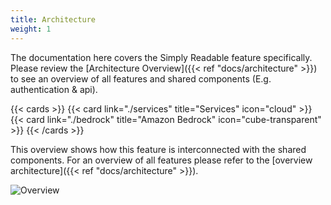 ```yaml
---
title: Architecture
weight: 1
---
```


<!--
Copyright Amazon.com, Inc. or its affiliates. All Rights Reserved.
SPDX-License-Identifier: MIT-0
-->

The documentation here covers the Simply Readable feature specifically. Please review the [Architecture Overview]({{< ref "docs/architecture" >}}) to see an overview of all features and shared components (E.g. authentication & api).

{{< cards >}}
  {{< card link="./services" title="Services" icon="cloud" >}}
  {{< card link="./bedrock" title="Amazon Bedrock" icon="cube-transparent" >}}
{{< /cards >}}

This overview shows how this feature is interconnected with the shared components. For an overview of all features please refer to the [overview architecture]({{< ref "docs/architecture" >}}).

![Overview](/diagrams/overview_readable.png)